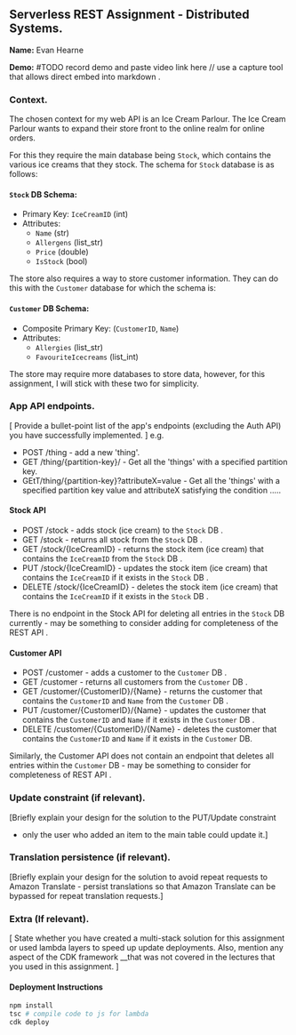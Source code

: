 ## Serverless REST Assignment - Distributed Systems.

__Name:__ Evan Hearne

__Demo:__ #TODO record demo and paste video link here // use a capture tool that allows direct embed into markdown . 

### Context.

The chosen context for my web API is an Ice Cream Parlour. The Ice Cream Parlour wants to expand their store front to the online realm for online orders.

For this they require the main database being `Stock`, which contains the various ice creams that they stock. The schema for `Stock` database is as follows:

#### `Stock` DB Schema:
- Primary Key: `IceCreamID` (int)
- Attributes:
    - `Name` (str)
    - `Allergens` (list_str)
    - `Price` (double)
    - `IsStock` (bool)

The store also requires a way to store customer information. They can do this with the `Customer` database for which the schema is:

#### `Customer` DB Schema:
- Composite Primary Key: (`CustomerID`, `Name`)
- Attributes:
    - `Allergies` (list_str)
    - `FavouriteIcecreams` (list_int)

The store may require more databases to store data, however, for this assignment, I will stick with these two for simplicity. 

### App API endpoints.

[ Provide a bullet-point list of the app's endpoints (excluding the Auth API) you have successfully implemented. ]
e.g.
 
+ POST /thing - add a new 'thing'.
+ GET /thing/{partition-key}/ - Get all the 'things' with a specified partition key.
+ GEtT/thing/{partition-key}?attributeX=value - Get all the 'things' with a specified partition key value and attributeX satisfying the condition .....

#### Stock API
+ POST /stock - adds stock (ice cream) to the `Stock` DB . 
+ GET /stock - returns all stock from the `Stock` DB . 
+ GET /stock/{IceCreamID} - returns the stock item (ice cream) that contains the `IceCreamID` from the `Stock` DB .
+ PUT /stock/{IceCreamID} - updates the stock item (ice cream) that contains the `IceCreamID` if it exists in the `Stock` DB . 
+ DELETE /stock/{IceCreamID} - deletes the stock item (ice cream) that contains the `IceCreamID` if it exists in the `Stock` DB . 

There is no endpoint in the Stock API for deleting all entries in the `Stock` DB currently - may be something to consider adding for completeness of the REST API . 

#### Customer API
+ POST /customer - adds a customer to the `Customer` DB . 
+ GET /customer - returns all customers from the `Customer` DB . 
+ GET /customer/{CustomerID}/{Name} - returns the customer that contains the `CustomerID` and `Name` from the `Customer` DB . 
+ PUT /customer/{CustomerID}/{Name} - updates the customer that contains the `CustomerID` and `Name` if it exists in the `Customer` DB . 
+ DELETE /customer/{CustomerID}/{Name} - deletes the customer that contains the `CustomerID` and `Name` if it exists in the `Customer` DB. 

Similarly, the Customer API does not contain an endpoint that deletes all entries within the `Customer` DB - may be something to consider for completeness of REST API . 

### Update constraint (if relevant).

[Briefly explain your design for the solution to the PUT/Update constraint 
- only the user who added an item to the main table could update it.]

### Translation persistence (if relevant).

[Briefly explain your design for the solution to avoid repeat requests to Amazon Translate - persist translations so that Amazon Translate can be bypassed for repeat translation requests.]

###  Extra (If relevant).

[ State whether you have created a multi-stack solution for this assignment or used lambda layers to speed up update deployments. Also, mention any aspect of the CDK framework __that was not covered in the lectures that you used in this assignment. ]

#### Deployment Instructions
```bash
npm install
tsc # compile code to js for lambda
cdk deploy
```

